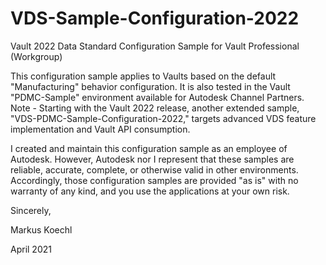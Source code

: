 # VDS-Sample-Configuration-2022
Vault 2022 Data Standard Configuration Sample for Vault Professional (Workgroup)

This configuration sample applies to Vaults based on the default "Manufacturing" behavior configuration. It is also tested in the Vault "PDMC-Sample" environment available for Autodesk Channel Partners. Note - Starting with the Vault 2022 release, another extended sample, "VDS-PDMC-Sample-Configuration-2022," targets advanced VDS feature implementation and Vault API consumption.

I created and maintain this configuration sample as an employee of Autodesk. However, Autodesk nor I represent that these samples are reliable, accurate, complete, or otherwise valid in other environments. Accordingly, those configuration samples are provided "as is" with no warranty of any kind, and you use the applications at your own risk.


Sincerely,

Markus Koechl

April 2021
